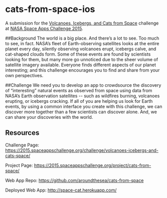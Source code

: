 # cats-from-space-ios

A submission for the [Volcanoes, Icebergs, and Cats from Space](https://2015.spaceappschallenge.org/challenge/volcanoes-icebergs-and-cats-space/) challenge at [NASA Space Apps Challenge 2015](https://2015.spaceappschallenge.org).

##Background
The world is a big place. And there’s a lot to see. Too much to see, in fact. NASA’s fleet of Earth-observing satellites looks at the entire planet every day, silently observing volcanoes erupt, icebergs calve, and cat-shaped clouds form. Some of these events are found by scientists looking for them, but many more go unnoticed due to the sheer volume of satellite imagery available. Everyone finds different aspects of our planet interesting; and this challenge encourages you to find and share from your own perspectives. 

##Challenge
We need you to develop an app to crowdsource the discovery of “interesting” natural events as observed from space using data from NASA’s Earth observation satellites -- such as wildfires burning, volcanoes erupting, or icebergs cracking. If all of you are helping us look for Earth events, by using a common interface you create with this challenge, we can discover more together than a few scientists can discover alone. And, we can share your discoveries with the world.

## Resources
Challenge Page: https://2015.spaceappschallenge.org/challenge/volcanoes-icebergs-and-cats-space/

Project Page: https://2015.spaceappschallenge.org/project/cats-from-space/

Web App Repo: https://github.com/aroundthesea/cats-from-space

Deployed Web App: http://space-cat.herokuapp.com/

